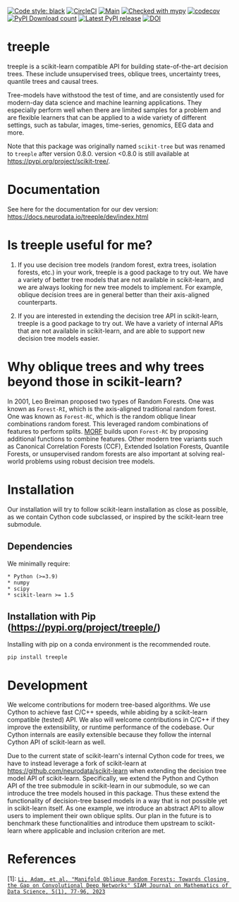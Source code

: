 [![Code style: black](https://img.shields.io/badge/code%20style-black-000000.svg)](https://github.com/psf/black)
[![CircleCI](https://circleci.com/gh/neurodata/treeple/tree/main.svg?style=svg)](https://circleci.com/gh/neurodata/treeple/tree/main)
[![Main](https://github.com/neurodata/treeple/actions/workflows/main.yml/badge.svg?branch=main)](https://github.com/neurodata/treeple/actions/workflows/main.yml)
[![Checked with mypy](http://www.mypy-lang.org/static/mypy_badge.svg)](http://mypy-lang.org/)
[![codecov](https://codecov.io/gh/neurodata/treeple/branch/main/graph/badge.svg?token=H1reh7Qwf4)](https://codecov.io/gh/neurodata/treeple)
[![PyPI Download count](https://img.shields.io/pypi/dm/treeple.svg)](https://pypistats.org/packages/treeple)
[![Latest PyPI release](https://img.shields.io/pypi/v/treeple.svg)](https://pypi.org/project/treeple/)
[![DOI](https://zenodo.org/badge/491260497.svg)](https://zenodo.org/doi/10.5281/zenodo.8412279)

treeple
=======

treeple is a scikit-learn compatible API for building state-of-the-art decision trees. These include unsupervised trees, oblique trees, uncertainty trees, quantile trees and causal trees.

Tree-models have withstood the test of time, and are consistently used for modern-day data science and machine learning applications. They especially perform well when there are limited samples for a problem and are flexible learners that can be applied to a wide variety of different settings, such as tabular, images, time-series, genomics, EEG data and more.

Note that this package was originally named ``scikit-tree`` but was renamed to ``treeple`` after version 0.8.0. version <0.8.0 is still available at <https://pypi.org/project/scikit-tree/>.

Documentation
=============

See here for the documentation for our dev version: <https://docs.neurodata.io/treeple/dev/index.html>

Is treeple useful for me?
=========================

1. If you use decision tree models (random forest, extra trees, isolation forests, etc.) in your work, treeple is a good package to try out. We have a variety of better tree models that are not available in scikit-learn, and we are always looking for new tree models to implement. For example, oblique decision trees are in general better than their axis-aligned counterparts.

2. If you are interested in extending the decision tree API in scikit-learn, treeple is a good package to try out. We have a variety of internal APIs that are not available in scikit-learn, and are able to support new decision tree models easier.

Why oblique trees and why trees beyond those in scikit-learn?
=============================================================

In 2001, Leo Breiman proposed two types of Random Forests. One was known as ``Forest-RI``, which is the axis-aligned traditional random forest. One was known as ``Forest-RC``, which is the random oblique linear combinations random forest. This leveraged random combinations of features to perform splits. [MORF](1) builds upon ``Forest-RC`` by proposing additional functions to combine features. Other modern tree variants such as Canonical Correlation Forests (CCF), Extended Isolation Forests, Quantile Forests, or unsupervised random forests are also important at solving real-world problems using robust decision tree models.

Installation
============

Our installation will try to follow scikit-learn installation as close as possible, as we contain Cython code subclassed, or inspired by the scikit-learn tree submodule.

Dependencies
------------

We minimally require:

    * Python (>=3.9)
    * numpy
    * scipy
    * scikit-learn >= 1.5

Installation with Pip (<https://pypi.org/project/treeple/>)
-------------------------------------------------------------

Installing with pip on a conda environment is the recommended route.

    pip install treeple

Development
===========

We welcome contributions for modern tree-based algorithms. We use Cython to achieve fast C/C++ speeds, while abiding by a scikit-learn compatible (tested) API. We also will welcome contributions in C/C++ if they improve the extensibility, or runtime performance of the codebase. Our Cython internals are easily extensible because they follow the internal Cython API of scikit-learn as well.

Due to the current state of scikit-learn's internal Cython code for trees, we have to instead leverage a fork of scikit-learn at <https://github.com/neurodata/scikit-learn> when
extending the decision tree model API of scikit-learn. Specifically, we extend the Python and Cython API of the tree submodule in scikit-learn in our submodule, so we can introduce the tree models housed in this package. Thus these extend the functionality of decision-tree based models in a way that is not possible yet in scikit-learn itself. As one example, we introduce an abstract API to allow users to implement their own oblique splits. Our plan in the future is to benchmark these functionalities and introduce them upstream to scikit-learn where applicable and inclusion criterion are met.

References
==========

[1]: [`Li, Adam, et al. "Manifold Oblique Random Forests: Towards Closing the Gap on Convolutional Deep Networks" SIAM Journal on Mathematics of Data Science, 5(1), 77-96, 2023`](https://doi.org/10.1137/21M1449117)
